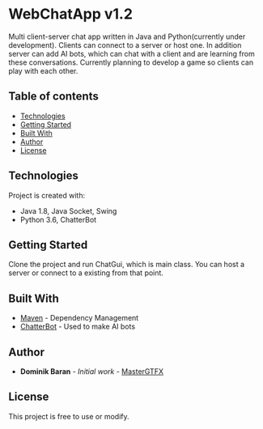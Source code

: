# WebChatApp v1.2
Multi client-server chat app written in Java and Python(currently under development). Clients can connect to a server or host one. In addition server can add AI bots, which can chat with a client and are learning from these conversations. Currently planning to develop a game so clients can play with each other.

## Table of contents
* [Technologies](#technologies)
* [Getting Started](#getting-started)
* [Built With](#built-with)
* [Author](#author)
* [License](#license)

## Technologies
Project is created with:
* Java 1.8, Java Socket, Swing
* Python 3.6, ChatterBot

## Getting Started
Clone the project and run ChatGui, which is main class. You can host a server or connect to a existing from that point.

## Built With
* [Maven](https://maven.apache.org/) - Dependency Management
* [ChatterBot](https://github.com/gunthercox/ChatterBot) - Used to make AI bots

## Author
* **Dominik Baran** - *Initial work* - [MasterGTFX](https://github.com/MasterGTFX)

## License
This project is free to use or modify.

